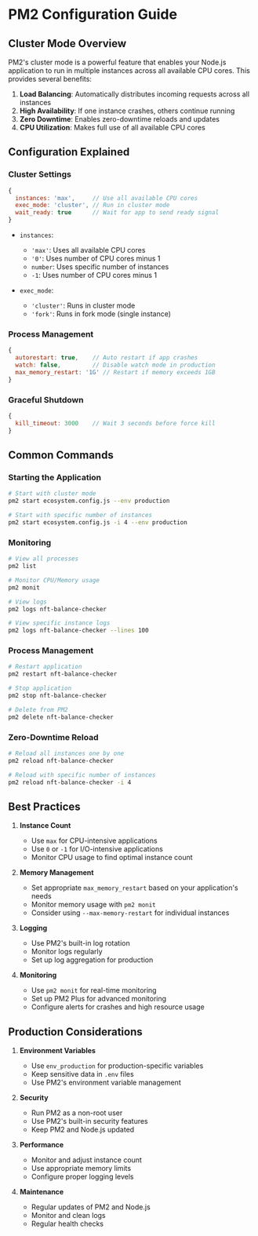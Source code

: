 # PM2 Configuration Guide

## Cluster Mode Overview

PM2's cluster mode is a powerful feature that enables your Node.js application to run in multiple instances across all available CPU cores. This provides several benefits:

1. **Load Balancing**: Automatically distributes incoming requests across all instances
2. **High Availability**: If one instance crashes, others continue running
3. **Zero Downtime**: Enables zero-downtime reloads and updates
4. **CPU Utilization**: Makes full use of all available CPU cores

## Configuration Explained

### Cluster Settings
```javascript
{
  instances: 'max',     // Use all available CPU cores
  exec_mode: 'cluster', // Run in cluster mode
  wait_ready: true      // Wait for app to send ready signal
}
```

- `instances`: 
  - `'max'`: Uses all available CPU cores
  - `'0'`: Uses number of CPU cores minus 1
  - `number`: Uses specific number of instances
  - `-1`: Uses number of CPU cores minus 1

- `exec_mode`: 
  - `'cluster'`: Runs in cluster mode
  - `'fork'`: Runs in fork mode (single instance)

### Process Management
```javascript
{
  autorestart: true,    // Auto restart if app crashes
  watch: false,         // Disable watch mode in production
  max_memory_restart: '1G' // Restart if memory exceeds 1GB
}
```

### Graceful Shutdown
```javascript
{
  kill_timeout: 3000    // Wait 3 seconds before force kill
}
```

## Common Commands

### Starting the Application
```bash
# Start with cluster mode
pm2 start ecosystem.config.js --env production

# Start with specific number of instances
pm2 start ecosystem.config.js -i 4 --env production
```

### Monitoring
```bash
# View all processes
pm2 list

# Monitor CPU/Memory usage
pm2 monit

# View logs
pm2 logs nft-balance-checker

# View specific instance logs
pm2 logs nft-balance-checker --lines 100
```

### Process Management
```bash
# Restart application
pm2 restart nft-balance-checker

# Stop application
pm2 stop nft-balance-checker

# Delete from PM2
pm2 delete nft-balance-checker
```

### Zero-Downtime Reload
```bash
# Reload all instances one by one
pm2 reload nft-balance-checker

# Reload with specific number of instances
pm2 reload nft-balance-checker -i 4
```

## Best Practices

1. **Instance Count**
   - Use `max` for CPU-intensive applications
   - Use `0` or `-1` for I/O-intensive applications
   - Monitor CPU usage to find optimal instance count

2. **Memory Management**
   - Set appropriate `max_memory_restart` based on your application's needs
   - Monitor memory usage with `pm2 monit`
   - Consider using `--max-memory-restart` for individual instances

3. **Logging**
   - Use PM2's built-in log rotation
   - Monitor logs regularly
   - Set up log aggregation for production

4. **Monitoring**
   - Use `pm2 monit` for real-time monitoring
   - Set up PM2 Plus for advanced monitoring
   - Configure alerts for crashes and high resource usage

## Production Considerations

1. **Environment Variables**
   - Use `env_production` for production-specific variables
   - Keep sensitive data in `.env` files
   - Use PM2's environment variable management

2. **Security**
   - Run PM2 as a non-root user
   - Use PM2's built-in security features
   - Keep PM2 and Node.js updated

3. **Performance**
   - Monitor and adjust instance count
   - Use appropriate memory limits
   - Configure proper logging levels

4. **Maintenance**
   - Regular updates of PM2 and Node.js
   - Monitor and clean logs
   - Regular health checks 